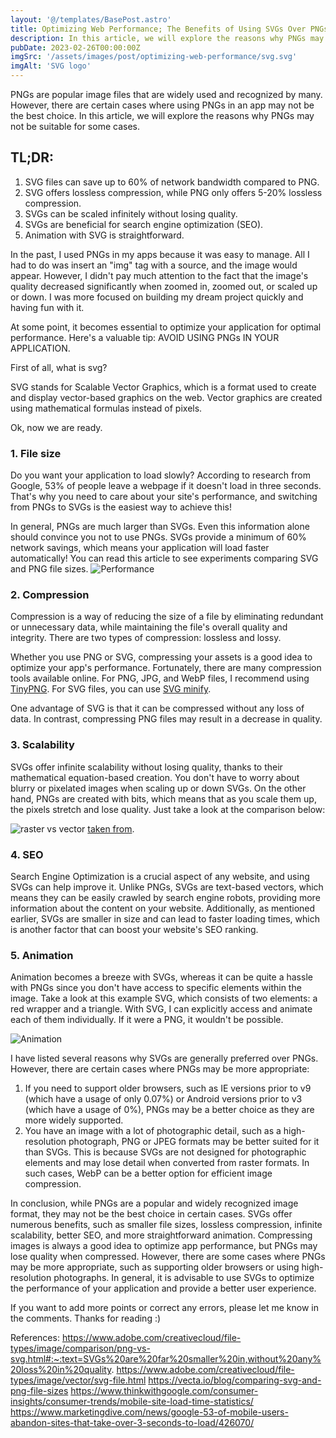 ```yaml
---
layout: '@/templates/BasePost.astro'
title: Optimizing Web Performance; The Benefits of Using SVGs Over PNGs
description: In this article, we will explore the reasons why PNGs may not be suitable for some cases.
pubDate: 2023-02-26T00:00:00Z
imgSrc: '/assets/images/post/optimizing-web-performance/svg.svg'
imgAlt: 'SVG logo'
---
```


PNGs are popular image files that are widely used and recognized by many. However, there are certain cases where using PNGs in an app may not be the best choice. In this article, we will explore the reasons why PNGs may not be suitable for some cases.

## TL;DR:

1. SVG files can save up to 60% of network bandwidth compared to PNG.
2. SVG offers lossless compression, while PNG only offers 5-20% lossless compression.
3. SVGs can be scaled infinitely without losing quality.
4. SVGs are beneficial for search engine optimization (SEO).
5. Animation with SVG is straightforward.

In the past, I used PNGs in my apps because it was easy to manage. All I had to do was insert an "img" tag with a source, and the image would appear. However, I didn't pay much attention to the fact that the image's quality decreased significantly when zoomed in, zoomed out, or scaled up or down. I was more focused on building my dream project quickly and having fun with it.

At some point, it becomes essential to optimize your application for optimal performance. Here's a valuable tip: AVOID USING PNGs IN YOUR APPLICATION.

First of all, what is svg?

SVG stands for Scalable Vector Graphics, which is a format used to create and display vector-based graphics on the web. Vector graphics are created using mathematical formulas instead of pixels.

Ok, now we are ready.

### 1. File size

Do you want your application to load slowly? According to research from Google, 53% of people leave a webpage if it doesn't load in three seconds. That's why you need to care about your site's performance, and switching from PNGs to SVGs is the easiest way to achieve this!

In general, PNGs are much larger than SVGs. Even this information alone should convince you not to use PNGs. SVGs provide a minimum of 60% network savings, which means your application will load faster automatically! You can read this article to see experiments comparing SVG and PNG file sizes.
![Performance](https://dev-to-uploads.s3.amazonaws.com/uploads/articles/qplgvo16gwdmc3x8datr.jpg)

### 2. Compression

Compression is a way of reducing the size of a file by eliminating redundant or unnecessary data, while maintaining the file's overall quality and integrity. There are two types of compression: lossless and lossy.

Whether you use PNG or SVG, compressing your assets is a good idea to optimize your app's performance. Fortunately, there are many compression tools available online. For PNG, JPG, and WebP files, I recommend using [TinyPNG](https://tinypng.com/). For SVG files, you can use [SVG minify](https://www.svgminify.com/).

One advantage of SVG is that it can be compressed without any loss of data. In contrast, compressing PNG files may result in a decrease in quality.

### 3. Scalability

SVGs offer infinite scalability without losing quality, thanks to their mathematical equation-based creation. You don't have to worry about blurry or pixelated images when scaling up or down SVGs. On the other hand, PNGs are created with bits, which means that as you scale them up, the pixels stretch and lose quality. Just take a look at the comparison below:

![raster vs vector](https://dev-to-uploads.s3.amazonaws.com/uploads/articles/h87ptk5d5dnw31bxlsek.png)
[taken from](https://www.perfectsearchmedia.com/blog/why-you-should-use-svg-images-your-website-and-how-itll-help-your-seo).

### 4. SEO
Search Engine Optimization is a crucial aspect of any website, and using SVGs can help improve it. Unlike PNGs, SVGs are text-based vectors, which means they can be easily crawled by search engine robots, providing more information about the content on your website. Additionally, as mentioned earlier, SVGs are smaller in size and can lead to faster loading times, which is another factor that can boost your website's SEO ranking.

### 5. Animation
Animation becomes a breeze with SVGs, whereas it can be quite a hassle with PNGs since you don't have access to specific elements within the image. Take a look at this example SVG, which consists of two elements: a red wrapper and a triangle. With SVG, I can explicitly access and animate each of them individually. If it were a PNG, it wouldn't be possible.

![Animation](https://dev-to-uploads.s3.amazonaws.com/uploads/articles/2aeufyk9wqmzkthsro7j.gif)

I have listed several reasons why SVGs are generally preferred over PNGs. However, there are certain cases where PNGs may be more appropriate: 
1. If you need to support older browsers, such as IE versions prior to v9 (which have a usage of only 0.07%) or Android versions prior to v3 (which have a usage of 0%), PNGs may be a better choice as they are more widely supported. 
2. You have an image with a lot of photographic detail, such as a high-resolution photograph, PNG or JPEG formats may be better suited for it than SVGs. This is because SVGs are not designed for photographic elements and may lose detail when converted from raster formats. In such cases, WebP can be a better option for efficient image compression.

In conclusion, while PNGs are a popular and widely recognized image format, they may not be the best choice in certain cases. SVGs offer numerous benefits, such as smaller file sizes, lossless compression, infinite scalability, better SEO, and more straightforward animation. Compressing images is always a good idea to optimize app performance, but PNGs may lose quality when compressed. However, there are some cases where PNGs may be more appropriate, such as supporting older browsers or using high-resolution photographs. In general, it is advisable to use SVGs to optimize the performance of your application and provide a better user experience.

If you want to add more points or correct any errors, please let me know in the comments. Thanks for reading :)


References: 
https://www.adobe.com/creativecloud/file-types/image/comparison/png-vs-svg.html#:~:text=SVGs%20are%20far%20smaller%20in,without%20any%20loss%20in%20quality.
https://www.adobe.com/creativecloud/file-types/image/vector/svg-file.html
https://vecta.io/blog/comparing-svg-and-png-file-sizes
https://www.thinkwithgoogle.com/consumer-insights/consumer-trends/mobile-site-load-time-statistics/
https://www.marketingdive.com/news/google-53-of-mobile-users-abandon-sites-that-take-over-3-seconds-to-load/426070/



